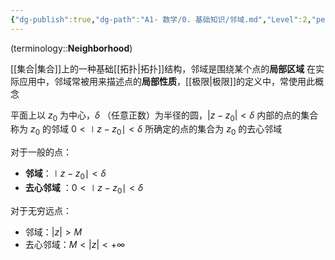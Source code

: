 ```yaml
---
{"dg-publish":true,"dg-path":"A1- 数学/0. 基础知识/邻域.md","Level":2,"permalink":"/A1- 数学/0. 基础知识/邻域/","dgPassFrontmatter":true,"noteIcon":"","created":"2024-05-21T15:20:28.000+08:00","updated":"2025-06-19T18:53:15.012+08:00"}
---
```


(terminology::**Neighborhood**)

[[集合\|集合]]上的一种基础[[拓扑\|拓扑]]结构，邻域是围绕某个点的**局部区域**
在实际应用中，邻域常被用来描述点的**局部性质**，[[极限\|极限]]的定义中，常使用此概念

平面上以 $z_{0}$ 为中心，$\delta$ （任意正数）为半径的圆，$|z-z_{0}|<\delta$ 内部的点的集合称为 $z_{0}$ 的邻域
$0<\mid z-z_{0} \mid<\delta$ 所确定的点的集合为 $z_{0}$ 的去心邻域

对于一般的点：
- **邻域**：$\mid z-z_{0}\mid<\delta$  
- **去心邻域** ：$0<\mid z-z_{0} \mid<\delta$   

对于无穷远点：
- 邻域：$|z|>M$
- 去心邻域：$M<|z|<+\infty$


